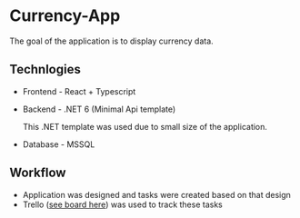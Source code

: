 # Currency-App
The goal of the application is to display currency data.

## Technlogies
- Frontend - React + Typescript
- Backend - .NET 6 (Minimal Api template)

    This .NET template was used due to small size of the application.

- Database - MSSQL

## Workflow
- Application was designed and tasks were created based on that design
- Trello ([see board here](https://trello.com/invite/b/UB0aapaT/ATTI27d2887c10a78ac468049dfab387f019D9800841/cryptoapp-insertrecruitment)) was used to track these tasks